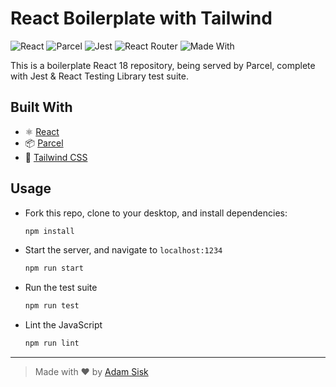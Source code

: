 # React Boilerplate with Tailwind

![React](https://img.shields.io/badge/React-v18-blue?style=flat) ![Parcel](https://img.shields.io/badge/Parcel-v2-red?style=flat) ![Jest](https://img.shields.io/badge/Jest-v28-green?style=flat) ![React Router](https://img.shields.io/badge/React%20Router-v6-blue?style=flat) ![Made With](https://img.shields.io/badge/Made%20With-Love-red?style=flat)


This is a boilerplate React 18 repository, being served by Parcel, complete with Jest & React Testing Library test suite.

## Built With

- ⚛️  [React](https://reactjs.org/)
- 📦  [Parcel](https://parceljs.org/)
- 💅 [Tailwind CSS](https://tailwindcss.com/)


## Usage

- Fork this repo, clone to your desktop, and install dependencies:
  ```sh
  npm install
  ```
- Start the server, and navigate to `localhost:1234`
  ```sh
  npm run start
  ```
- Run the test suite
  ```sh
  npm run test
  ```
- Lint the JavaScript
  ```sh
  npm run lint
  ```

---

> Made with ♥️ by [Adam Sisk](https://www.github.com/CalamityAdam)
